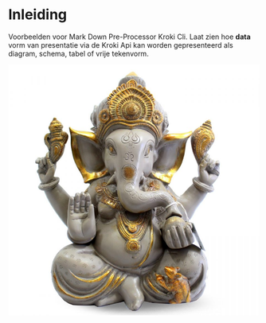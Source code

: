 # Inleiding

Voorbeelden voor Mark Down Pre-Processor Kroki Cli. Laat zien hoe __data__ vorm van presentatie via de Kroki Api kan worden gepresenteerd als diagram, schema, tabel of vrije tekenvorm.

![ganesh](./Figuurmap/ganesh.jpg)
